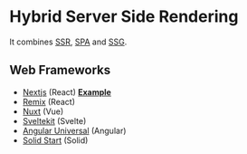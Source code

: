 # Hybrid Server Side Rendering

It combines [SSR](/server-side-rendering/README.md), [SPA](/single-page-application/README.md) and [SSG](/static-site-generation/README.md).

## Web Frameworks

- [Nextjs](https://nextjs.org/) (React) **[Example](examples/nextjs/)**
- [Remix](https://remix.run/) (React)
- [Nuxt](https://nuxtjs.org/) (Vue)
- [Sveltekit](https://kit.svelte.dev/) (Svelte)
- [Angular Universal](https://angular.io/guide/universal) (Angular)
- [Solid Start](https://start.solidjs.com/) (Solid)
